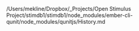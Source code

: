 /Users/mekline/Dropbox/_Projects/Open Stimulus Project/stimdb1/stimdb1/node_modules/ember-cli-qunit/node_modules/qunitjs/History.md